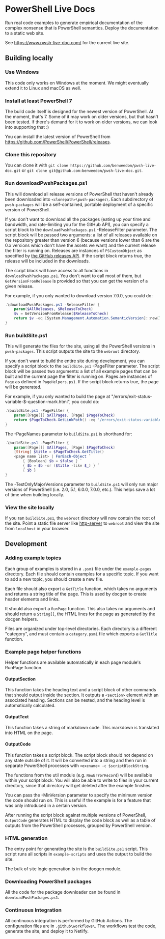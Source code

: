 # PowerShell Live Docs

Run real code examples to generate empirical documentation of the complex
nonsense that is PowerShell semantics. Deploy the documentation to a static web
site.

See <https://www.pwsh-live-doc.com/> for the current live site.

## Building locally

### Use Windows

This code only works on Windows at the moment. We might eventually extend it to
Linux and macOS as well.

### Install at least PowerShell 7

The build code itself is designed for the newest version of PowerShell. At the
moment, that's 7. Some of it may work on older versions, but that hasn't been
tested. If there's demand for it to work on older versions, we can look into
supporting that :)

You can install the latest version of PowerShell from
<https://github.com/PowerShell/PowerShell/releases>.

### Clone this repository

You can clone it with `git clone
https://github.com/benweedon/pwsh-live-doc.git` or `git clone
git@github.com:benweedon/pwsh-live-doc.git`.

### Run downloadPwshPackages.ps1

This will download all release versions of PowerShell that haven't already been
downloaded into `<clonepath>\pwsh-packages\`. Each subdirectory of
`pwsh-packages` will be a self-contained, portable deployment of a specific
version of PowerShell.

If you don't want to download all the packages (eating up your time and
bandwidth, and rate-limiting you for the GitHub API), you can specify a script
block to the `downloadPwshPackages.ps1` -ReleaseFilter parameter. The script
block will be passed two arguments: a list of all releases available on the
repository greater than version 6 (because versions lower than 6 are the 0.x
versions which don't have the assets we want) and the current release the
filter is running on. Releases are instances of `PSCustomObject` as specified
by [the GitHub releases
API](https://developer.github.com/v3/repos/releases/#list-releases-for-a-repository).
If the script block returns true, the release will be included in the
downloads.

The script block will have access to all functions in
`downloadPwshPackages.ps1`. You don't want to call most of them, but
`GetVersionFromRelease` is provided so that you can get the version of a given
release.

For example, if you only wanted to download version 7.0.0, you could do:

```powershell
.\downloadPwshPackages.ps1 -ReleaseFilter {
    param($AllReleases, $ReleaseToCheck)
    $v = GetVersionFromRelease($ReleaseToCheck)
    return $v -eq [System.Management.Automation.SemanticVersion]::new(7, 0, 0)
}
```

### Run buildSite.ps1

This will generate the files for the site, using all the PowerShell versions in
`pwsh-packages`. This script outputs the site to the `webroot` directory.

If you don't want to build the entire site during development, you can specify
a script block to the `buildSite.ps1` -PageFilter parameter. The script block
will be passed two arguments: a list of all example pages that can be built and
the current page the filter is running on. Pages are instances of `Page` as
defined in `PageHelpers.ps1`. If the script block returns true, the page will
be generated.

For example, if you only wanted to build the page at
"/errors/exit-status-variable-$-question-mark.html", you could do:

```powershell
.\buildSite.ps1 -PageFilter {
    param([Page[]] $AllPages, [Page] $PageToCheck)
    return $PageToCheck.GetLinkPath() -eq '/errors/exit-status-variable-$-question-mark.html'
}
```

The -PageNames parameter to `buildSite.ps1` is shorthand for:

```powershell
.\buildSite.ps1 -PageFilter {
    param([Page[]] $AllPages, [Page] $PageToCheck)
    [String] $title = $PageToCheck.GetTitle()
    <page name list> | ForEach-Object `
        { [Boolean] $b = $false } `
        { $b = $b -or ($title -like $_) } `
        { $b }
}
```

The -TestOnlyMajorVersions parameter to `buildSite.ps1` will only run major
versions of PowerShell (i.e. 2.0, 5.1, 6.0.0, 7.0.0, etc.). This helps save a
lot of time when building locally.

### View the site locally

If you ran `buildSite.ps1`, the `webroot` directory will now contain the root
of the site. Point a static file server like
[http-server](https://www.npmjs.com/package/http-server) to `webroot` and view
the site from `localhost` in your browser.

## Development

### Adding example topics

Each group of examples is stored in a `.psm1` file under the `example-pages`
directory. Each file should contain examples for a specific topic. If you want
to add a new topic, you should create a new file.

Each file should also export a `GetTitle` function, which takes no arguments
and returns a string title of the page. This is used by docgen to create header
elements and links.

It should also export a `RunPage` function. This also takes no arguments and
should return a `String[]`, the HTML lines for the page as generated by the
docgen helpers.

Files are organized under top-level directories. Each directory is a different
"category", and must contain a `category.psm1` file which exports a `GetTitle`
function.

### Example page helper functions

Helper functions are available automatically in each page module's RunPage
function.

#### OutputSection

This function takes the heading text and a script block of other commands that
should output inside the section. It outputs a `<section>` element with an
associated heading. Sections can be nested, and the heading level is
automatically calculated.

#### OutputText

This function takes a string of markdown code. This markdown is translated into
HTML on the page.

#### OutputCode

This function takes a script block. The script block should not depend on any
state outside of it. It will be converted into a string and then run in
separate PowerShell processes with `<exename> -c $scriptBlockString`.

The functions from the util module (e.g. `NewErrorRecord`) will be available
within your script block. You will also be able to write to files in your
current directory, since that directory will get deleted after the example
finishes.

You can pass the -MinVersion parameter to specify the minimum version the code
should run on. This is useful if the example is for a feature that was only
introduced in a certain version.

After running the script block against multiple versions of PowerShell,
`OutputCode` generates HTML to display the code block as well as a table of
outputs from the PowerShell processes, grouped by PowerShell version.

### HTML generation

The entry point for generating the site is the `buildSite.ps1` script. This
script runs all scripts in `example-scripts` and uses the output to build the
site.

The bulk of site logic generation is in the docgen module.

### Downloading PowerShell packages

All the code for the package downloader can be found in
`downloadPwshPackages.ps1`.

### Continuous Integration

All continuous integration is performed by GitHub Actions. The configuration
files are in `.github\workflows\`. The workflows test the code, generate the
site, and deploy it to Netlify.
